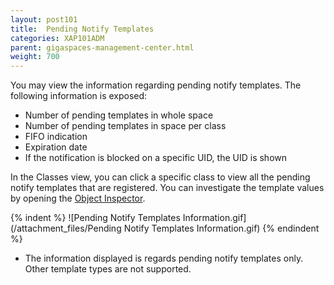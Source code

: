 ```yaml
---
layout: post101
title:  Pending Notify Templates
categories: XAP101ADM
parent: gigaspaces-management-center.html
weight: 700
---
```





You may view the information regarding pending notify templates. The following information is exposed:

- Number of pending templates in whole space
- Number of pending templates in space per class
- FIFO indication
- Expiration date
- If the notification is blocked on a specific UID, the UID is shown

In the Classes view, you can click a specific class to view all the pending notify templates that are registered. You can investigate the template values by opening the [Object Inspector](./gigaspaces-browser-object-inspector.html).

{% indent %}
![Pending Notify Templates Information.gif](/attachment_files/Pending Notify Templates Information.gif)
{% endindent %}

- The information displayed is regards pending notify templates only. Other template types are not supported.
